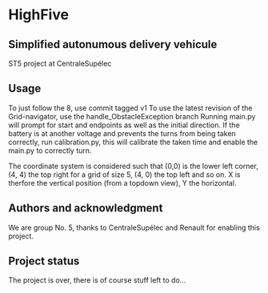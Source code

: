 # HighFive

## Simplified autonumous delivery vehicule
ST5 project at CentraleSupélec

## Usage
To just follow the 8, use commit tagged v1
To use the latest revision of the Grid-navigator, use the handle_ObstacleException branch
Running main.py will prompt for start and endpoints as well as the initial direction.
If the battery is at another voltage and prevents the turns from being taken correctly, run calibration.py, this will calibrate the taken time and enable the main.py to correctly turn.

The coordinate system is considered such that (0,0) is the lower left corner, (4, 4) the top right for a grid of size 5, (4, 0) the top left and so on.
X is therfore the vertical position (from a topdown view), Y the horizontal.

## Authors and acknowledgment
We are group No. 5, thanks to CentraleSupélec and Renault for enabling this project.

## Project status
The project is over, there is of course stuff left to do...
